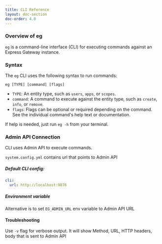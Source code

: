 ```yaml
---
title: CLI Reference
layout: doc-section
doc-order: 4.0
---
```


### Overview of eg

`eg` is a command-line interface (CLI) for executing commands against an Express Gateway instance.

### Syntax

The `eg` CLI uses the following syntax to run commands:

```shell
eg [TYPE] [command] [flags]
```

* `TYPE`: An entity type, such as `users`, `apps`, or `scopes`.
* `command`: A command to execute against the entity type, such as `create`, `info`, or `remove`.
* `flags`: Flags can be optional or required depending on the command.  See the individual command's help text or documentation.

If help is needed, just run `eg -h` from your terminal.

### Admin API Connection
CLI uses Admin API to execute commands. 

`system.config.yml` contains url that points to Admin API

##### Default CLI config:
```yml
cli:   
  url: http://localhost:9876
```
##### Environment variable 
Alternative is to set `EG_ADMIN_URL` env variable to Admin API URL

#### Troubleshooting
Use `-v` flag for verbose output. It will show Method, URL, HTTP headers, body that is sent to Admin API 

